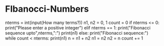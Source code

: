 # FIbanocci-Numbers
nterms = int(input(How many terms?))
n1, n2 = 0, 1
count = 0
if nterms <= 0:
print("Please enter a positive integer")
elif nterms == 1:
print("Fibonacci sequence upto",nterms,":")
 print(n1)
 else:
  print("Fibonacci sequence:")
  while count < nterms:
  print(n1)
  n = n1 + n2
  n1 = n2
  n2 = n
  count += 1

